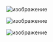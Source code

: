 ![изображение](https://user-images.githubusercontent.com/63126813/162281796-c08a18e3-c34c-4749-9979-a3a787a9eafe.png)

![изображение](https://user-images.githubusercontent.com/63126813/162281866-7986fb60-184b-4b59-a606-12505c8811a8.png)

![изображение](https://user-images.githubusercontent.com/63126813/162282061-aa0ba525-6cea-4452-9b40-1e8f194fa14a.png)
